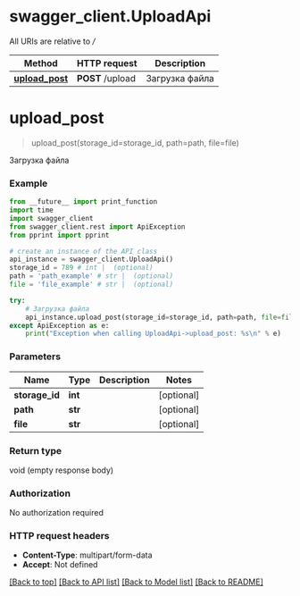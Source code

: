 # swagger_client.UploadApi

All URIs are relative to */*

Method | HTTP request | Description
------------- | ------------- | -------------
[**upload_post**](UploadApi.md#upload_post) | **POST** /upload | Загрузка файла

# **upload_post**
> upload_post(storage_id=storage_id, path=path, file=file)

Загрузка файла

### Example
```python
from __future__ import print_function
import time
import swagger_client
from swagger_client.rest import ApiException
from pprint import pprint

# create an instance of the API class
api_instance = swagger_client.UploadApi()
storage_id = 789 # int |  (optional)
path = 'path_example' # str |  (optional)
file = 'file_example' # str |  (optional)

try:
    # Загрузка файла
    api_instance.upload_post(storage_id=storage_id, path=path, file=file)
except ApiException as e:
    print("Exception when calling UploadApi->upload_post: %s\n" % e)
```

### Parameters

Name | Type | Description  | Notes
------------- | ------------- | ------------- | -------------
 **storage_id** | **int**|  | [optional] 
 **path** | **str**|  | [optional] 
 **file** | **str**|  | [optional] 

### Return type

void (empty response body)

### Authorization

No authorization required

### HTTP request headers

 - **Content-Type**: multipart/form-data
 - **Accept**: Not defined

[[Back to top]](#) [[Back to API list]](../README.md#documentation-for-api-endpoints) [[Back to Model list]](../README.md#documentation-for-models) [[Back to README]](../README.md)

